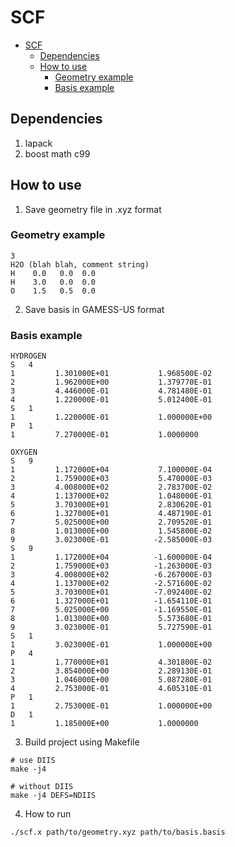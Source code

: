 # SCF

<!--toc:start-->
- [SCF](#scf)
  - [Dependencies](#dependencies)
  - [How to use](#how-to-use)
    - [Geometry example](#geometry-example)
    - [Basis example](#basis-example)
<!--toc:end-->

## Dependencies

1) lapack
2) boost math c99

## How to use

1. Save geometry file in .xyz format

### Geometry example

```
3
H2O (blah blah, comment string)
H    0.0   0.0  0.0
H    3.0   0.0  0.0
O    1.5   0.5  0.0
```

2. Save basis in GAMESS-US format

### Basis example

```
HYDROGEN
S   4
1         1.301000E+01           1.968500E-02
2         1.962000E+00           1.379770E-01
3         4.446000E-01           4.781480E-01
4         1.220000E-01           5.012400E-01
S   1
1         1.220000E-01           1.000000E+00
P   1
1         7.270000E-01           1.0000000

OXYGEN
S   9
1         1.172000E+04           7.100000E-04
2         1.759000E+03           5.470000E-03
3         4.008000E+02           2.783700E-02
4         1.137000E+02           1.048000E-01
5         3.703000E+01           2.830620E-01
6         1.327000E+01           4.487190E-01
7         5.025000E+00           2.709520E-01
8         1.013000E+00           1.545800E-02
9         3.023000E-01          -2.585000E-03
S   9
1         1.172000E+04          -1.600000E-04
2         1.759000E+03          -1.263000E-03
3         4.008000E+02          -6.267000E-03
4         1.137000E+02          -2.571600E-02
5         3.703000E+01          -7.092400E-02
6         1.327000E+01          -1.654110E-01
7         5.025000E+00          -1.169550E-01
8         1.013000E+00           5.573680E-01
9         3.023000E-01           5.727590E-01
S   1
1         3.023000E-01           1.000000E+00
P   4
1         1.770000E+01           4.301800E-02
2         3.854000E+00           2.289130E-01
3         1.046000E+00           5.087280E-01
4         2.753000E-01           4.605310E-01
P   1
1         2.753000E-01           1.000000E+00
D   1
1         1.185000E+00           1.0000000
```

3. Build project using Makefile

```
# use DIIS
make -j4

# without DIIS
make -j4 DEFS=NDIIS
```

4. How to run

```
./scf.x path/to/geometry.xyz path/to/basis.basis
```
